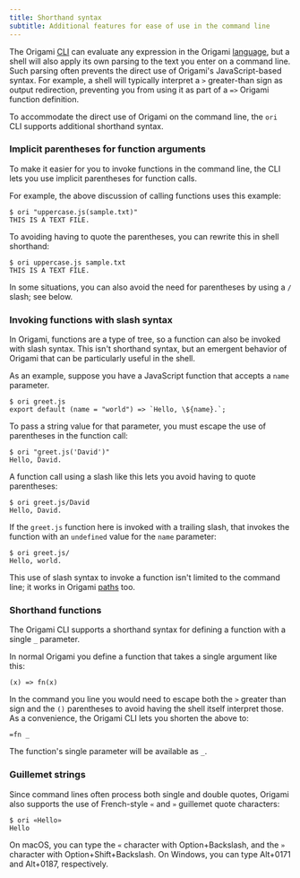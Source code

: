 ```yaml
---
title: Shorthand syntax
subtitle: Additional features for ease of use in the command line
---
```


The Origami [CLI](/cli) can evaluate any expression in the Origami [language](/language), but a shell will also apply its own parsing to the text you enter on a command line. Such parsing often prevents the direct use of Origami's JavaScript-based syntax. For example, a shell will typically interpret a `>` greater-than sign as output redirection, preventing you from using it as part of a `=>` Origami function definition.

To accommodate the direct use of Origami on the command line, the `ori` CLI supports additional shorthand syntax.

### Implicit parentheses for function arguments

To make it easier for you to invoke functions in the command line, the CLI lets you use implicit parentheses for function calls.

For example, the above discussion of calling functions uses this example:

```console
$ ori "uppercase.js(sample.txt)"
THIS IS A TEXT FILE.
```

To avoiding having to quote the parentheses, you can rewrite this in shell shorthand:

```console
$ ori uppercase.js sample.txt
THIS IS A TEXT FILE.
```

In some situations, you can also avoid the need for parentheses by using a `/` slash; see below.

### Invoking functions with slash syntax

In Origami, functions are a type of tree, so a function can also be invoked with slash syntax. This isn't shorthand syntax, but an emergent behavior of Origami that can be particularly useful in the shell.

As an example, suppose you have a JavaScript function that accepts a `name` parameter.

```console
$ ori greet.js
export default (name = "world") => `Hello, \${name}.`;
```

To pass a string value for that parameter, you must escape the use of parentheses in the function call:

```console
$ ori "greet.js('David')"
Hello, David.
```

A function call using a slash like this lets you avoid having to quote parentheses:

```console
$ ori greet.js/David
Hello, David.
```

If the `greet.js` function here is invoked with a trailing slash, that invokes the function with an `undefined` value for the `name` parameter:

```console
$ ori greet.js/
Hello, world.
```

This use of slash syntax to invoke a function isn't limited to the command line; it works in Origami [paths](/language/expressions.html#paths) too.

### Shorthand functions

The Origami CLI supports a shorthand syntax for defining a function with a single `_` parameter.

In normal Origami you define a function that takes a single argument like this:

```ori
(x) => fn(x)
```

In the command you line you would need to escape both the `>` greater than sign and the `()` parentheses to avoid having the shell itself interpret those. As a convenience, the Origami CLI lets you shorten the above to:

```ori
=fn _
```

The function's single parameter will be available as `_`.

### Guillemet strings

Since command lines often process both single and double quotes, Origami also supports the use of French-style `«` and `»` guillemet quote characters:

```console
$ ori «Hello»
Hello
```

On macOS, you can type the `«` character with Option+Backslash, and the `»` character with Option+Shift+Backslash. On Windows, you can type Alt+0171 and Alt+0187, respectively.
